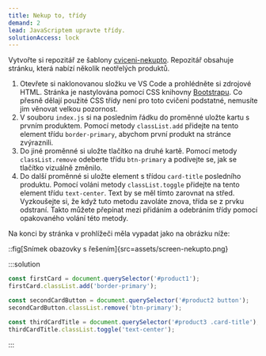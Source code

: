 ```yaml
---
title: Nekup to, třídy
demand: 2
lead: JavaScriptem upravte třídy.
solutionAccess: lock
---
```


Vytvořte si repozitář ze šablony [cviceni-nekupto](https://github.com/Czechitas-podklady-WEB/cviceni-nekupto). Repozitář obsahuje stránku, která nabízí několik neotřelých produktů.

1. Otevřete si naklonovanou složku ve VS Code a prohlédněte si zdrojové HTML. Stránka je nastylována pomocí CSS knihovny [Bootstrapu](https://getbootstrap.com). Co přesně dělají použité CSS třídy není pro toto cvičení podstatné, nemusíte jim věnovat velkou pozornost.
1. V souboru `index.js` si na posledním řádku do proměnné uložte kartu s prvním produktem. Pomocí metody `classList.add` přidejte na tento element třídu `border-primary`, abychom první produkt na stránce zvýraznili.
1. Do jiné proměnné si uložte tlačítko na druhé kartě. Pomocí metody `classList.remove` odeberte třídu `btn-primary` a podívejte se, jak se tlačítko vizuálně změnilo.
1. Do další proměnné si uložte element s třídou `card-title` posledního produktu. Pomocí voláni metody `classList.toggle` přidejte na tento element třídu `text-center`. Text by se měl tímto zarovnat na střed. Vyzkoušejte si, že když tuto metodu zavoláte znova, třída se z prvku odstraní. Takto můžete přepínat mezi přidáním a odebráním třídy pomocí opakovaného volání této metody.

Na konci by stránka v prohlížeči měla vypadat jako na obrázku níže:

::fig[Snímek obazovky s řešením]{src=assets/screen-nekupto.png}

:::solution

```js
const firstCard = document.querySelector('#product1');
firstCard.classList.add('border-primary');

const secondCardButton = document.querySelector('#product2 button');
secondCardButton.classList.remove('btn-primary');

const thirdCardTitle = document.querySelector('#product3 .card-title');
thirdCardTitle.classList.toggle('text-center');
```

:::
